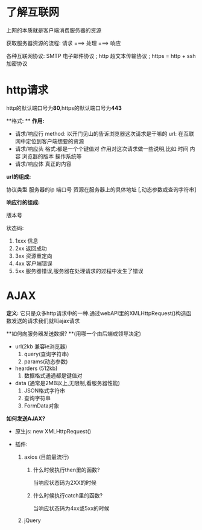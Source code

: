 # 了解互联网

上网的本质就是客户端消费服务器的资源

获取服务器资源的流程: 请求 ===> 处理 ===> 响应

各种互联网协议: SMTP 电子邮件协议 ; http 超文本传输协议 ; https = http + ssh加密协议

# http请求

http的默认端口号为**80**,https的默认端口号为**443**

**格式:	**									**作用:**

- 请求/响应行   					       method: 以开门见山的告诉浏览器这次请求是干嘛的   url: 在互联网中定位到客户端想要的资源
- 请求/响应头                              格式:都是一个个键值对  作用对这次请求做一些说明,比如:时间 内容 浏览器的版本 操作系统等
- 请求/响应体                              真正的内容

**url的组成:**

协议类型 服务器的ip 端口号 资源在服务器上的具体地址 [,动态参数或查询字符串]

**响应行的组成:**

版本号 

状态码:

1.  1xxx 信息
2.  2xx 返回成功
3.  3xx 资源重定向
4.  4xx 客户端错误
5.  5xx 服务器错误,服务器在处理请求的过程中发生了错误

# AJAX

**定义:** 它只是众多http请求中的一种.通过webAPI里的XMLHttpRequest()构造函数发送的请求我们就叫ajax请求

**如何向服务器发送数据? **(用哪一个由后端或领导决定)

- url(2kb 兼容ie浏览器)
    1. query(查询字符串)
    2. params(动态参数)
- hearders (512kb)
    1. 数据格式通通都是键值对
- data (通常是2MB以上,无限制,看服务器性能)
    1. JSON格式字符串
    2. 查询字符串
    3. FormData对象

**如何发送AJAX?**

- 原生js: new XMLHttpRequest()

- 插件: 

    1. axios (目前最流行)

        1. 什么时候执行then里的函数?

            当响应状态码为2XX的时候

        2. 什么时候执行catch里的函数?

            当响应状态码为4xx或5xx的时候

    2. jQuery

